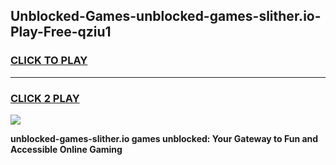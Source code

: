 
## Unblocked-Games-unblocked-games-slither.io-Play-Free-qziu1
<h3>
<a href="https://premium76.site?title=unblocked-games-slither.io&ref=15A">CLICK TO PLAY</a></h3>
<hr>

<h3>
<a href="https://premium76.site?title=unblocked-games-slither.io&ref=15A">CLICK 2 PLAY</a>
  
</h3>

<a href="https://premium76.site?title=unblocked-games-slither.io&ref=15A"><img src="https://clearcache.store/games.png"></a>


**unblocked-games-slither.io games unblocked: Your Gateway to Fun and Accessible Online Gaming**
